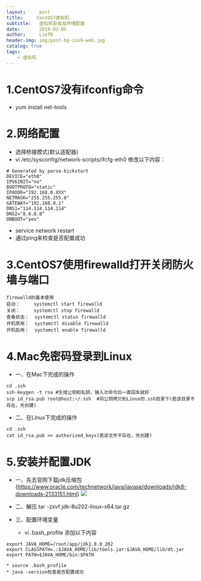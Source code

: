 ```yaml
---
layout:     post
title:     CentOS7虚拟机
subtitle:   虚拟机安装及环境配置
date:       2019-02-05
author:     LiefB
header-img: img/post-bg-ios9-web.jpg
catalog: true
tags:
    - 虚拟机
---
```



# 1.CentOS7没有ifconfig命令
* yum install net-tools


# 2.网络配置
* 选择桥接模式(默认适配器)
* vi /etc/sysconfig/network-scripts/ifcfg-eth0
修改以下内容：

```
# Generated by parse-kickstart
DEVICE="eth0"
IPV6INIT="no"
BOOTPROTO="static"
IPADDR="192.168.0.XXX"
NETMASK="255.255.255.0"
GATEWAY="192.168.0.1"
DNS1="114.114.114.114"
DNS2="8.8.8.8“
ONBOOT="yes"
```
* service network restart
* 通过ping来检查是否配置成功


# 3.CentOS7使用firewalld打开关闭防火墙与端口
```
firewalld的基本使用
启动：     systemctl start firewalld
关闭：     systemctl stop firewalld
查看状态：  systemctl status firewalld 
开机禁用：  systemctl disable firewalld
开机启用：  systemctl enable firewalld
```


# 4.Mac免密码登录到Linux
* 一、在Mac下完成的操作
```
cd .ssh 
ssh-keygen -t rsa #生成公钥和私钥，输入次命令后一直回车就好
scp id_rsa.pub root@host:~/.ssh  #将公钥拷贝到Linux的.ssh目录下(若该目录不存在，先创建)
```

* 二、在Linux下完成的操作
```
cd .ssh 
cat id_rsa.pub >> authorized_keys(若该文件不存在，先创建)
```


# 5.安装并配置JDK
* 一、先去官网下载jdk压缩包(https://www.oracle.com/technetwork/java/javase/downloads/jdk8-downloads-2133151.html) 
![](http://ww1.sinaimg.cn/mw690/006aTs3igy1fzvzqr3720j30u20hm44v.jpg)

* 二、解压
tar -zxvf jdk-8u202-linux-x64.tar.gz

* 三、配置环境变量
    * vi .bash_profile 添加以下内容
```
export JAVA_HOME=/root/app/jdk1.8.0_202
export CLASSPATH=.:$JAVA_HOME/lib/tools.jar:$JAVA_HOME/lib/dt.jar
export PATH=$JAVA_HOME/bin:$PATH
```
    * source .bash_profile
    * java -version检查是否配置成功
